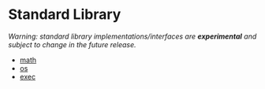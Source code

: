# Standard Library

_Warning: standard library implementations/interfaces are **experimental** and subject to change in the future release._

- [math](https://github.com/d5/tengo/blob/master/docs/stdlib-math.md)
- [os](https://github.com/d5/tengo/blob/master/docs/stdlib-os.md)
- [exec](https://github.com/d5/tengo/blob/master/docs/stdlib-exec.md)